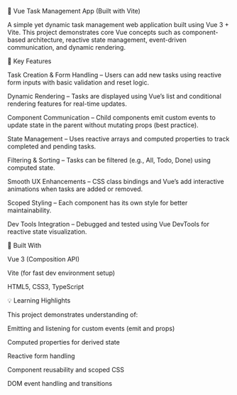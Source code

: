 📝 Vue Task Management App (Built with Vite)

A simple yet dynamic task management web application built using Vue 3 + Vite. This project demonstrates core Vue concepts such as component-based architecture, reactive state management, event-driven communication, and dynamic rendering.

🔧 Key Features

Task Creation & Form Handling – Users can add new tasks using reactive form inputs with basic validation and reset logic.

Dynamic Rendering – Tasks are displayed using Vue’s list and conditional rendering features for real-time updates.

Component Communication – Child components emit custom events to update state in the parent without mutating props (best practice).

State Management – Uses reactive arrays and computed properties to track completed and pending tasks.

Filtering & Sorting – Tasks can be filtered (e.g., All, Todo, Done) using computed state.

Smooth UX Enhancements – CSS class bindings and Vue’s <TransitionGroup> add interactive animations when tasks are added or removed.

Scoped Styling – Each component has its own style for better maintainability.

Dev Tools Integration – Debugged and tested using Vue DevTools for reactive state visualization.

🧩 Built With

Vue 3 (Composition API)

Vite (for fast dev environment setup)

HTML5, CSS3, TypeScript

💡 Learning Highlights

This project demonstrates understanding of:

Emitting and listening for custom events (emit and props)

Computed properties for derived state

Reactive form handling

Component reusability and scoped CSS

DOM event handling and transitions
